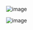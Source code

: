 ![image](https://github-readme-stats.vercel.app/api?username=MadeOfBees)

![image](https://github-readme-stats.vercel.app/api/top-langs/?username=MadeOfBees)
<!---
MadeOfBees/MadeOfBees is a ✨ special ✨ repository because its `README.md` (this file) appears on your GitHub profile.
You can click the Preview link to take a look at your changes.
--->
